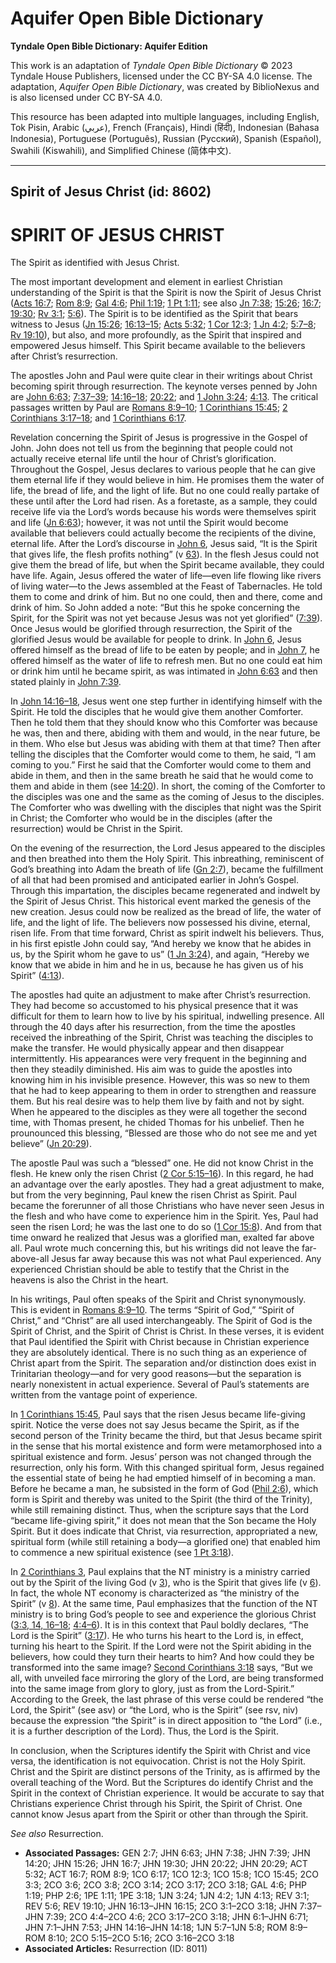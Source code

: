 # Aquifer Open Bible Dictionary

**Tyndale Open Bible Dictionary: Aquifer Edition**

This work is an adaptation of *Tyndale Open Bible Dictionary* © 2023 Tyndale House Publishers, licensed under the CC BY\-SA 4\.0 license. The adaptation, *Aquifer Open Bible Dictionary*, was created by BiblioNexus and is also licensed under CC BY\-SA 4\.0\.

This resource has been adapted into multiple languages, including English, Tok Pisin, Arabic (عربي), French (Français), Hindi (हिंदी), Indonesian (Bahasa Indonesia), Portuguese (Português), Russian (Русский), Spanish (Español), Swahili (Kiswahili), and Simplified Chinese (简体中文).



--------------------------------

## Spirit of Jesus Christ (id: 8602)

SPIRIT OF JESUS CHRIST
======================

The Spirit as identified with Jesus Christ.

The most important development and element in earliest Christian understanding of the Spirit is that the Spirit is now the Spirit of Jesus Christ ([Acts 16:7](https://ref.ly/Acts16:7); [Rom 8:9](https://ref.ly/Rom8:9); [Gal 4:6](https://ref.ly/Gal4:6); [Phil 1:19](https://ref.ly/Phil1:19); [1 Pt 1:11](https://ref.ly/1Pet1:11); see also [Jn 7:38](https://ref.ly/John7:38); [15:26](https://ref.ly/John15:26); [16:7](https://ref.ly/John16:7); [19:30](https://ref.ly/John19:30); [Rv 3:1](https://ref.ly/Rev3:1); [5:6](https://ref.ly/Rev5:6)). The Spirit is to be identified as the Spirit that bears witness to Jesus ([Jn 15:26](https://ref.ly/John15:26); [16:13–15](https://ref.ly/John16:13-John16:15); [Acts 5:32](https://ref.ly/Acts5:32); [1 Cor 12:3](https://ref.ly/1Cor12:3); [1 Jn 4:2](https://ref.ly/1John4:2); [5:7–8](https://ref.ly/1John5:7-1John5:8); [Rv 19:10](https://ref.ly/Rev19:10)), but also, and more profoundly, as the Spirit that inspired and empowered Jesus himself. This Spirit became available to the believers after Christ’s resurrection.

The apostles John and Paul were quite clear in their writings about Christ becoming spirit through resurrection. The keynote verses penned by John are [John 6:63](https://ref.ly/John6:63); [7:37–39](https://ref.ly/John7:37-John7:39); [14:16–18](https://ref.ly/John14:16-John14:18); [20:22](https://ref.ly/John20:22); and [1 John 3:24](https://ref.ly/1John3:24); [4:13](https://ref.ly/1John4:13). The critical passages written by Paul are [Romans 8:9–10](https://ref.ly/Rom8:9-Rom8:10); [1 Corinthians 15:45](https://ref.ly/1Cor15:45); [2 Corinthians 3:17–18](https://ref.ly/2Cor3:17-2Cor3:18); and [1 Corinthians 6:17](https://ref.ly/1Cor6:17).

Revelation concerning the Spirit of Jesus is progressive in the Gospel of John. John does not tell us from the beginning that people could not actually receive eternal life until the hour of Christ’s glorification. Throughout the Gospel, Jesus declares to various people that he can give them eternal life if they would believe in him. He promises them the water of life, the bread of life, and the light of life. But no one could really partake of these until after the Lord had risen. As a foretaste, as a sample, they could receive life via the Lord’s words because his words were themselves spirit and life ([Jn 6:63](https://ref.ly/John6:63)); however, it was not until the Spirit would become available that believers could actually become the recipients of the divine, eternal life. After the Lord’s discourse in [John 6](https://ref.ly/John6:1-John6:71), Jesus said, “It is the Spirit that gives life, the flesh profits nothing” (v [63](https://ref.ly/John6:63)). In the flesh Jesus could not give them the bread of life, but when the Spirit became available, they could have life. Again, Jesus offered the water of life—even life flowing like rivers of living water—to the Jews assembled at the Feast of Tabernacles. He told them to come and drink of him. But no one could, then and there, come and drink of him. So John added a note: “But this he spoke concerning the Spirit, for the Spirit was not yet because Jesus was not yet glorified” ([7:39](https://ref.ly/John7:39)). Once Jesus would be glorified through resurrection, the Spirit of the glorified Jesus would be available for people to drink. In [John 6](https://ref.ly/John6:1-John6:71), Jesus offered himself as the bread of life to be eaten by people; and in [John 7](https://ref.ly/John7:1-John7:53), he offered himself as the water of life to refresh men. But no one could eat him or drink him until he became spirit, as was intimated in [John 6:63](https://ref.ly/John6:63) and then stated plainly in [John 7:39](https://ref.ly/John7:39).

In [John 14:16–18](https://ref.ly/John14:16-John14:18), Jesus went one step further in identifying himself with the Spirit. He told the disciples that he would give them another Comforter. Then he told them that they should know who this Comforter was because he was, then and there, abiding with them and would, in the near future, be in them. Who else but Jesus was abiding with them at that time? Then after telling the disciples that the Comforter would come to them, he said, “I am coming to you.” First he said that the Comforter would come to them and abide in them, and then in the same breath he said that he would come to them and abide in them (see [14:20](https://ref.ly/John14:20)). In short, the coming of the Comforter to the disciples was one and the same as the coming of Jesus to the disciples. The Comforter who was dwelling with the disciples that night was the Spirit in Christ; the Comforter who would be in the disciples (after the resurrection) would be Christ in the Spirit.

On the evening of the resurrection, the Lord Jesus appeared to the disciples and then breathed into them the Holy Spirit. This inbreathing, reminiscent of God’s breathing into Adam the breath of life ([Gn 2:7](https://ref.ly/Gen2:7)), became the fulfillment of all that had been promised and anticipated earlier in John’s Gospel. Through this impartation, the disciples became regenerated and indwelt by the Spirit of Jesus Christ. This historical event marked the genesis of the new creation. Jesus could now be realized as the bread of life, the water of life, and the light of life. The believers now possessed his divine, eternal, risen life. From that time forward, Christ as spirit indwelt his believers. Thus, in his first epistle John could say, “And hereby we know that he abides in us, by the Spirit whom he gave to us” ([1 Jn 3:24](https://ref.ly/1John3:24)), and again, “Hereby we know that we abide in him and he in us, because he has given us of his Spirit” ([4:13](https://ref.ly/1John4:13)).

The apostles had quite an adjustment to make after Christ’s resurrection. They had become so accustomed to his physical presence that it was difficult for them to learn how to live by his spiritual, indwelling presence. All through the 40 days after his resurrection, from the time the apostles received the inbreathing of the Spirit, Christ was teaching the disciples to make the transfer. He would physically appear and then disappear intermittently. His appearances were very frequent in the beginning and then they steadily diminished. His aim was to guide the apostles into knowing him in his invisible presence. However, this was so new to them that he had to keep appearing to them in order to strengthen and reassure them. But his real desire was to help them live by faith and not by sight. When he appeared to the disciples as they were all together the second time, with Thomas present, he chided Thomas for his unbelief. Then he prounounced this blessing, “Blessed are those who do not see me and yet believe” ([Jn 20:29](https://ref.ly/John20:29)).

The apostle Paul was such a “blessed” one. He did not know Christ in the flesh. He knew only the risen Christ ([2 Cor 5:15–16](https://ref.ly/2Cor5:15-2Cor5:16)). In this regard, he had an advantage over the early apostles. They had a great adjustment to make, but from the very beginning, Paul knew the risen Christ as Spirit. Paul became the forerunner of all those Christians who have never seen Jesus in the flesh and who have come to experience him in the Spirit. Yes, Paul had seen the risen Lord; he was the last one to do so ([1 Cor 15:8](https://ref.ly/1Cor15:8)). And from that time onward he realized that Jesus was a glorified man, exalted far above all. Paul wrote much concerning this, but his writings did not leave the far\-above\-all Jesus far away because this was not what Paul experienced. Any experienced Christian should be able to testify that the Christ in the heavens is also the Christ in the heart.

In his writings, Paul often speaks of the Spirit and Christ synonymously. This is evident in [Romans 8:9–10](https://ref.ly/Rom8:9-Rom8:10). The terms “Spirit of God,” “Spirit of Christ,” and “Christ” are all used interchangeably. The Spirit of God is the Spirit of Christ, and the Spirit of Christ is Christ. In these verses, it is evident that Paul identified the Spirit with Christ because in Christian experience they are absolutely identical. There is no such thing as an experience of Christ apart from the Spirit. The separation and/or distinction does exist in Trinitarian theology—and for very good reasons—but the separation is nearly nonexistent in actual experience. Several of Paul’s statements are written from the vantage point of experience.

In [1 Corinthians 15:45](https://ref.ly/1Cor15:45), Paul says that the risen Jesus became life\-giving spirit. Notice the verse does not say Jesus became the Spirit, as if the second person of the Trinity became the third, but that Jesus became spirit in the sense that his mortal existence and form were metamorphosed into a spiritual existence and form. Jesus’ person was not changed through the resurrection, only his form. With this changed spiritual form, Jesus regained the essential state of being he had emptied himself of in becoming a man. Before he became a man, he subsisted in the form of God ([Phil 2:6](https://ref.ly/Phil2:6)), which form is Spirit and thereby was united to the Spirit (the third of the Trinity), while still remaining distinct. Thus, when the scripture says that the Lord “became life\-giving spirit,” it does not mean that the Son became the Holy Spirit. But it does indicate that Christ, via resurrection, appropriated a new, spiritual form (while still retaining a body—a glorified one) that enabled him to commence a new spiritual existence (see [1 Pt 3:18](https://ref.ly/1Pet3:18)).

In [2 Corinthians 3](https://ref.ly/2Cor3:1-2Cor3:18), Paul explains that the NT ministry is a ministry carried out by the Spirit of the living God (v [3](https://ref.ly/2Cor3:3)), who is the Spirit that gives life (v [6](https://ref.ly/2Cor3:6)). In fact, the whole NT economy is characterized as “the ministry of the Spirit” (v [8](https://ref.ly/2Cor3:8)). At the same time, Paul emphasizes that the function of the NT ministry is to bring God’s people to see and experience the glorious Christ ([3:3, 14, 16–18](https://ref.ly/2Cor3:3,2Cor3:14,2Cor3:16-2Cor3:18); [4:4–6](https://ref.ly/2Cor4:4-2Cor4:6)). It is in this context that Paul boldly declares, “The Lord is the Spirit” ([3:17](https://ref.ly/2Cor3:17)). He who turns his heart to the Lord is, in effect, turning his heart to the Spirit. lf the Lord were not the Spirit abiding in the believers, how could they turn their hearts to him? And how could they be transformed into the same image? [Second Corinthians 3:18](https://ref.ly/2Cor3:18) says, “But we all, with unveiled face mirroring the glory of the Lord, are being transformed into the same image from glory to glory, just as from the Lord\-Spirit.” According to the Greek, the last phrase of this verse could be rendered “the Lord, the Spirit” (see asv) or “the Lord, who is the Spirit” (see rsv, niv) because the expression “the Spirit” is in direct apposition to “the Lord” (i.e., it is a further description of the Lord). Thus, the Lord is the Spirit.

In conclusion, when the Scriptures identify the Spirit with Christ and vice versa, the identification is not equivocation. Christ is not the Holy Spirit. Christ and the Spirit are distinct persons of the Trinity, as is affirmed by the overall teaching of the Word. But the Scriptures do identify Christ and the Spirit in the context of Christian experience. It would be accurate to say that Christians experience Christ through his Spirit, the Spirit of Christ. One cannot know Jesus apart from the Spirit or other than through the Spirit.

*See also* Resurrection.

* **Associated Passages:** GEN 2:7; JHN 6:63; JHN 7:38; JHN 7:39; JHN 14:20; JHN 15:26; JHN 16:7; JHN 19:30; JHN 20:22; JHN 20:29; ACT 5:32; ACT 16:7; ROM 8:9; 1CO 6:17; 1CO 12:3; 1CO 15:8; 1CO 15:45; 2CO 3:3; 2CO 3:6; 2CO 3:8; 2CO 3:14; 2CO 3:17; 2CO 3:18; GAL 4:6; PHP 1:19; PHP 2:6; 1PE 1:11; 1PE 3:18; 1JN 3:24; 1JN 4:2; 1JN 4:13; REV 3:1; REV 5:6; REV 19:10; JHN 16:13–JHN 16:15; 2CO 3:1–2CO 3:18; JHN 7:37–JHN 7:39; 2CO 4:4–2CO 4:6; 2CO 3:17–2CO 3:18; JHN 6:1–JHN 6:71; JHN 7:1–JHN 7:53; JHN 14:16–JHN 14:18; 1JN 5:7–1JN 5:8; ROM 8:9–ROM 8:10; 2CO 5:15–2CO 5:16; 2CO 3:16–2CO 3:18
* **Associated Articles:** Resurrection (ID: 8011)

